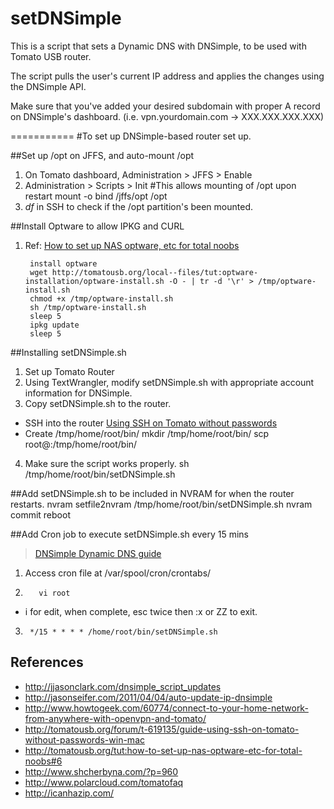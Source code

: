 setDNSimple
===========

This is a script that sets a Dynamic DNS with DNSimple, to be used with Tomato USB router.

The script pulls the user's current IP address and applies the changes using the DNSimple API.

Make sure that you've added your desired subdomain with proper A record on DNSimple's dashboard. (i.e. vpn.yourdomain.com -> XXX.XXX.XXX.XXX)


===========
#To set up DNSimple-based router set up.


##Set up /opt on JFFS, and auto-mount /opt
1. On Tomato dashboard, Administration > JFFS > Enable
2. Administration > Scripts > Init
#This allows mounting of /opt upon restart
mount -o bind /jffs/opt /opt
3. *df* in SSH to check if the /opt partition's been mounted.


##Install Optware to allow IPKG and CURL
1. Ref: [How to set up NAS optware, etc for total noobs](http://tomatousb.org/tut:how-to-set-up-nas-optware-etc-for-total-noobs#6)

        install optware
        wget http://tomatousb.org/local--files/tut:optware-installation/optware-install.sh -O - | tr -d '\r' > /tmp/optware-install.sh
        chmod +x /tmp/optware-install.sh
        sh /tmp/optware-install.sh
        sleep 5
        ipkg update
        sleep 5


##Installing setDNSimple.sh
1. Set up Tomato Router
2. Using TextWrangler, modify setDNSimple.sh with appropriate account information for DNSimple.
3. Copy setDNSimple.sh to the router.
- SSH into the router [Using SSH on Tomato without passwords](http://tomatousb.org/forum/t-619135/guide-using-ssh-on-tomato-without-passwords-win-mac)
- Create /tmp/home/root/bin/
        mkdir /tmp/home/root/bin/
        scp <local location> root@<ip>:/tmp/home/root/bin/
4. Make sure the script works properly.
        sh /tmp/home/root/bin/setDNSimple.sh

##Add setDNSimple.sh to be included in NVRAM for when the router restarts.
        nvram setfile2nvram /tmp/home/root/bin/setDNSimple.sh
        nvram commit
        reboot


##Add Cron job to execute setDNSimple.sh every 15 mins
> [DNSimple Dynamic DNS guide](http://jasonseifer.com/2011/04/04/auto-update-ip-dnsimple)

1. Access cron file at /var/spool/cron/crontabs/
2.        vi root
- i for edit, when complete, esc twice then :x or ZZ to exit.
3. 
        */15 * * * * /home/root/bin/setDNSimple.sh



## References
- http://jjasonclark.com/dnsimple_script_updates
- http://jasonseifer.com/2011/04/04/auto-update-ip-dnsimple
- http://www.howtogeek.com/60774/connect-to-your-home-network-from-anywhere-with-openvpn-and-tomato/
- http://tomatousb.org/forum/t-619135/guide-using-ssh-on-tomato-without-passwords-win-mac
- http://tomatousb.org/tut:how-to-set-up-nas-optware-etc-for-total-noobs#6
- http://www.shcherbyna.com/?p=960
- http://www.polarcloud.com/tomatofaq
- http://icanhazip.com/
